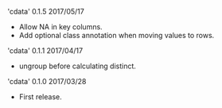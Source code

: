 
'cdata' 0.1.5 2017/05/17

 * Allow NA in key columns.
 * Add optional class annotation when moving values to rows.

'cdata' 0.1.1 2017/04/17

 * ungroup before calculating distinct.

'cdata' 0.1.0 2017/03/28

 * First release.
